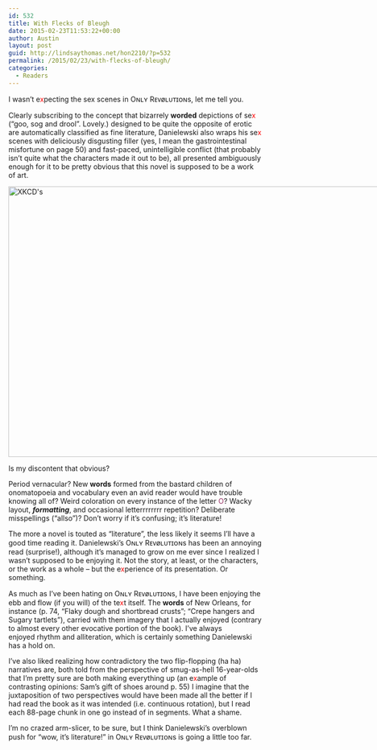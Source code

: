 ```yaml
---
id: 532
title: With Flecks of Bleugh
date: 2015-02-23T11:53:22+00:00
author: Austin
layout: post
guid: http://lindsaythomas.net/hon2210/?p=532
permalink: /2015/02/23/with-flecks-of-bleugh/
categories:
  - Readers
---
```

I wasn&#8217;t e<span style="color: #ff0000">x</span>pecting the sex scenes in Oɴʟʏ Rᴇᴠøʟᴜᴛɪᴏɴs, let me tell you.

Clearly subscribing to the concept that bizarrely **worded** depictions of se<span style="color: #ff0000">x</span> (&#8220;goo, sog and drool&#8221;. Lovely.) designed to be quite the opposite of erotic are automatically classified as fine literature, Danielewski also wraps his se<span style="color: #ff0000">x</span> scenes with deliciously disgusting filler (yes, I mean the gastrointestinal misfortune on page 50) and fast-paced, unintelligible conflict (that probably isn&#8217;t quite what the characters made it out to be), all presented ambiguously enough for it to be pretty obvious that this novel is supposed to be a work of art.

<div style="width: 750px" class="wp-caption alignnone">
  <a href="https://xkcd.com/169/"><img class="" src="http://imgs.xkcd.com/comics/words_that_end_in_gry.png" alt="XKCD's " width="740" height="538" /></a>
  
  <p class="wp-caption-text">
    Is my discontent that obvious?
  </p>
</div>

<p style="text-align: left">
  Period vernacular? New <strong>words</strong> formed from the bastard children of onomatopoeia and vocabulary even an avid reader would have trouble knowing all of? Weird coloration on every instance of the letter <span style="color: #993366">O</span>? Wacky layout, <em><strong>formatting</strong></em>, and occasional letterrrrrrrr repetition? Deliberate misspellings (&#8220;allso&#8221;)? Don&#8217;t worry if it&#8217;s confusing; it&#8217;s literature!
</p>

The more a novel is touted as &#8220;literature&#8221;, the less likely it seems I&#8217;ll have a good time reading it. Danielewski&#8217;s Oɴʟʏ Rᴇᴠøʟᴜᴛɪᴏɴs has been an annoying read (surprise!), although it&#8217;s managed to grow on me ever since I realized I wasn&#8217;t supposed to be enjoying it. Not the story, at least, or the characters, or the work as a whole – but the e<span style="color: #ff0000">x</span>perience of its presentation. Or something.

As much as I&#8217;ve been hating on Oɴʟʏ Rᴇᴠøʟᴜᴛɪᴏɴs, I have been enjoying the ebb and flow (if you will) of the te<span style="color: #ff0000">x</span>t itself. The **words** of New Orleans, for instance (p. 74, &#8220;Flaky dough and shortbread crusts&#8221;; &#8220;Crepe hangers and Sugary tartlets&#8221;), carried with them imagery that I actually enjoyed (contrary to almost every other evocative portion of the book). I&#8217;ve always enjoyed rhythm and alliteration, which is certainly something Danielewski has a hold on.

I&#8217;ve also liked realizing how contradictory the two flip-flopping (ha ha) narratives are, both told from the perspective of smug-as-hell 16-year-olds that I&#8217;m pretty sure are both making everything up (an e<span style="color: #ff0000">x</span>ample of contrasting opinions: Sam&#8217;s gift of shoes around p. 55) I imagine that the juxtaposition of two perspectives would have been made all the better if I had read the book as it was intended (i.e. continuous rotation), but I read each 88-page chunk in one go instead of in segments. What a shame.

I&#8217;m no crazed arm-slicer, to be sure, but I think Danielewski&#8217;s overblown push for &#8220;wow, it&#8217;s literature!&#8221; in Oɴʟʏ Rᴇᴠøʟᴜᴛɪᴏɴs is going a little too far.